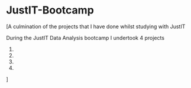 # JustIT-Bootcamp
[A culmination of the projects that I have done whilst studying with JustIT

During the JustIT Data Analysis bootcamp I undertook 4 projects 

1.
2.
3.
4.









]
